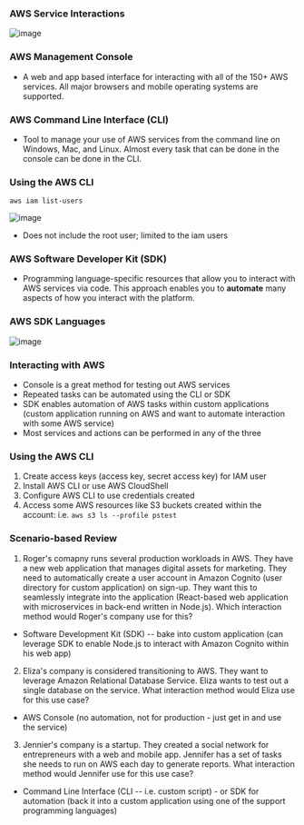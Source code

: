 ### AWS Service Interactions

![image](https://user-images.githubusercontent.com/114364831/212338172-1a962620-b69b-4821-b9b5-36ba00983114.png)

### AWS Management Console

* A web and app based interface for interacting with all of the 150+ AWS services. All major browsers and mobile operating systems are supported.

### AWS Command Line Interface (CLI)

* Tool to manage your use of AWS services from the command line on Windows, Mac, and Linux. Almost every task that can be done in the console can be done in the CLI.

### Using the AWS CLI

``` aws iam list-users ```

![image](https://user-images.githubusercontent.com/114364831/212338951-b81a376b-cdc6-44b8-bed9-9039152a613b.png)

* Does not include the root user; limited to the iam users

### AWS Software Developer Kit (SDK)

* Programming language-specific resources that allow you to interact with AWS services via code. This approach enables you to **automate** many aspects of how you interact with the platform.

### AWS SDK Languages

![image](https://user-images.githubusercontent.com/114364831/212339894-4cb60d9a-028b-4fc3-83c8-510bb496df70.png)

### Interacting with AWS

* Console is a great method for testing out AWS services
* Repeated tasks can be automated using the CLI or SDK
* SDK enables automation of AWS tasks within custom applications (custom application running on AWS and want to automate interaction with some AWS service)
* Most services and actions can be performed in any of the three

### Using the AWS CLI

1. Create access keys (access key, secret access key) for IAM user
2. Install AWS CLI or use AWS CloudShell
3. Configure AWS CLI to use credentials created
4. Access some AWS resources like S3 buckets created within the account: i.e. `aws s3 ls --profile pstest`

### Scenario-based Review

1. Roger's comapny runs several production workloads in AWS. They have a new web application that manages digital assets for marketing. They need to automatically create a user account in Amazon Cognito (user directory for custom application) on sign-up. They want this to seamlessly integrate into the application (React-based web application with microservices in back-end written in Node.js). Which interaction method would Roger's company use for this?

* Software Development Kit (SDK) -- bake into custom application (can leverage SDK to enable Node.js to interact with Amazon Cognito within his web app)

2. Eliza's company is considered transitioning to AWS. They want to leverage Amazon Relational Database Service. Eliza wants to test out a single database on the service. What interaction method would Eliza use for this use case?

* AWS Console (no automation, not for production - just get in and use the service)

3. Jennier's company is a startup. They created a social network for entrepreneurs with a web and mobile app. Jennifer has a set of tasks she needs to run on AWS each day to generate reports. What interaction method would Jennifer use for this use case?

* Command Line Interface (CLI -- i.e. custom script) - or SDK for automation (back it into a custom application using one of the support programming languages)
